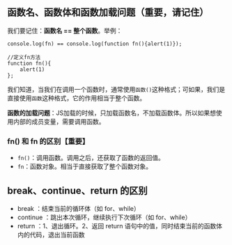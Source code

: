 ## 函数名、函数体和函数加载问题（重要，请记住）

我们要记住：**函数名 == 整个函数**。举例：

```
console.log(fn) == console.log(function fn(){alert(1)});

//定义fn方法
function fn(){
    alert(1)
};
```

我们知道，当我们在调用一个函数时，通常使用`函数()`这种格式；可如果，我们是直接使用`函数`这种格式，它的作用相当于整个函数。

**函数的加载问题**：JS加载的时候，只加载函数名，不加载函数体。所以如果想使用内部的成员变量，需要调用函数。

### fn()  和 fn 的区别【重要】

* `fn()`：调用函数。调用之后，还获取了函数的返回值。
* `fn`：函数对象。相当于直接获取了整个函数对象。

## break、continue、return 的区别

* break ：结束当前的循环体（如 for、while）
* continue ：跳出本次循环，继续执行下次循环（如 for、while）
* return ：1、退出循环。2、返回 return 语句中的值，同时结束当前的函数体内的代码，退出当前函数
